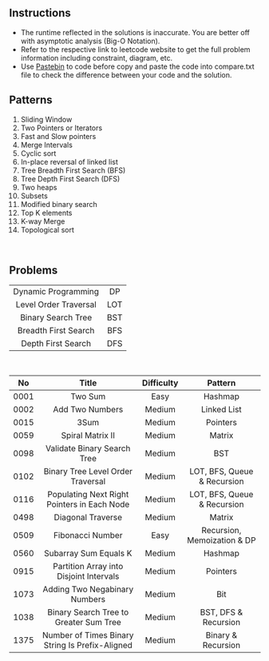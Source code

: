## Instructions

- The runtime reflected in the solutions is inaccurate. You are better off with asymptotic analysis (Big-O Notation).
- Refer to the respective link to leetcode website to get the full problem information including constraint, diagram, etc.
- Use [Pastebin](https://pastebin.com/) to code before copy and paste the code into compare.txt file to check the difference between your code and the solution.

## Patterns

1. Sliding Window
2. Two Pointers or Iterators
3. Fast and Slow pointers
4. Merge Intervals
5. Cyclic sort
6. In-place reversal of linked list
7. Tree Breadth First Search (BFS)
8. Tree Depth First Search (DFS)
9. Two heaps
10. Subsets
11. Modified binary search
12. Top K elements
13. K-way Merge
14. Topological sort

&nbsp;

## Problems

|                       |     |
| :-------------------: | :-: |
|  Dynamic Programming  | DP  |
| Level Order Traversal | LOT |
|  Binary Search Tree   | BST |
| Breadth First Search  | BFS |
|  Depth First Search   | DFS |

&nbsp;

|  No  |                      Title                      | Difficulty |           Pattern           |
| :--: | :---------------------------------------------: | :--------: | :-------------------------: |
| 0001 |                     Two Sum                     |    Easy    |           Hashmap           |
| 0002 |                 Add Two Numbers                 |   Medium   |         Linked List         |
| 0015 |                      3Sum                       |   Medium   |          Pointers           |
| 0059 |                Spiral Matrix II                 |   Medium   |           Matrix            |
| 0098 |           Validate Binary Search Tree           |   Medium   |             BST             |
| 0102 |        Binary Tree Level Order Traversal        |   Medium   | LOT, BFS, Queue & Recursion |
| 0116 |   Populating Next Right Pointers in Each Node   |   Medium   | LOT, BFS, Queue & Recursion |
| 0498 |                Diagonal Traverse                |   Medium   |           Matrix            |
| 0509 |                Fibonacci Number                 |    Easy    | Recursion, Memoization & DP |
| 0560 |              Subarray Sum Equals K              |   Medium   |           Hashmap           |
| 0915 |     Partition Array into Disjoint Intervals     |   Medium   |          Pointers           |
| 1073 |          Adding Two Negabinary Numbers          |   Medium   |             Bit             |
| 1038 |     Binary Search Tree to Greater Sum Tree      |   Medium   |    BST, DFS & Recursion     |
| 1375 | Number of Times Binary String Is Prefix-Aligned |   Medium   |     Binary & Recursion      |

